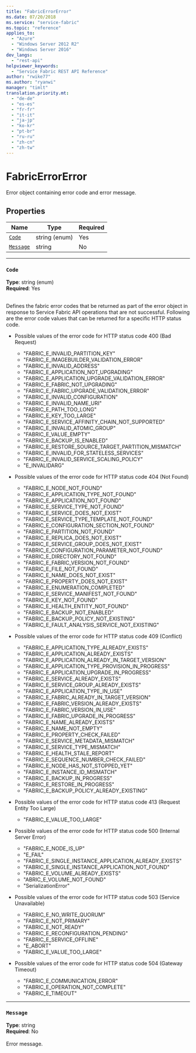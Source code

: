 ```yaml
---
title: "FabricErrorError"
ms.date: 07/20/2018
ms.service: "service-fabric"
ms.topic: "reference"
applies_to: 
  - "Azure"
  - "Windows Server 2012 R2"
  - "Windows Server 2016"
dev_langs: 
  - "rest-api"
helpviewer_keywords: 
  - "Service Fabric REST API Reference"
author: "rwike77"
ms.author: "ryanwi"
manager: "timlt"
translation.priority.mt: 
  - "de-de"
  - "es-es"
  - "fr-fr"
  - "it-it"
  - "ja-jp"
  - "ko-kr"
  - "pt-br"
  - "ru-ru"
  - "zh-cn"
  - "zh-tw"
---
```

# FabricErrorError

Error object containing error code and error message.

## Properties
| Name | Type | Required |
| --- | --- | --- |
| [`Code`](#code) | string (enum) | Yes |
| [`Message`](#message) | string | No |

____
### `Code`
__Type__: string (enum) <br/>
__Required__: Yes<br/>
<br/>


Defines the fabric error codes that be returned as part of the error object in response to Service Fabric API operations that are not successful. Following are the error code values that can be returned for a specific HTTP status code.

  - Possible values of the error code for HTTP status code 400 (Bad Request)
    - "FABRIC_E_INVALID_PARTITION_KEY"
    - "FABRIC_E_IMAGEBUILDER_VALIDATION_ERROR"
    - "FABRIC_E_INVALID_ADDRESS"
    - "FABRIC_E_APPLICATION_NOT_UPGRADING"
    - "FABRIC_E_APPLICATION_UPGRADE_VALIDATION_ERROR"
    - "FABRIC_E_FABRIC_NOT_UPGRADING"
    - "FABRIC_E_FABRIC_UPGRADE_VALIDATION_ERROR"
    - "FABRIC_E_INVALID_CONFIGURATION"
    - "FABRIC_E_INVALID_NAME_URI"
    - "FABRIC_E_PATH_TOO_LONG"
    - "FABRIC_E_KEY_TOO_LARGE"
    - "FABRIC_E_SERVICE_AFFINITY_CHAIN_NOT_SUPPORTED"
    - "FABRIC_E_INVALID_ATOMIC_GROUP"
    - "FABRIC_E_VALUE_EMPTY"
    - "FABRIC_E_BACKUP_IS_ENABLED"
    - "FABRIC_E_RESTORE_SOURCE_TARGET_PARTITION_MISMATCH"
    - "FABRIC_E_INVALID_FOR_STATELESS_SERVICES"
    - "FABRIC_E_INVALID_SERVICE_SCALING_POLICY"
    - "E_INVALIDARG"

  - Possible values of the error code for HTTP status code 404 (Not Found)
    - "FABRIC_E_NODE_NOT_FOUND"
    - "FABRIC_E_APPLICATION_TYPE_NOT_FOUND"
    - "FABRIC_E_APPLICATION_NOT_FOUND"
    - "FABRIC_E_SERVICE_TYPE_NOT_FOUND"
    - "FABRIC_E_SERVICE_DOES_NOT_EXIST"
    - "FABRIC_E_SERVICE_TYPE_TEMPLATE_NOT_FOUND"
    - "FABRIC_E_CONFIGURATION_SECTION_NOT_FOUND"
    - "FABRIC_E_PARTITION_NOT_FOUND"
    - "FABRIC_E_REPLICA_DOES_NOT_EXIST"
    - "FABRIC_E_SERVICE_GROUP_DOES_NOT_EXIST"
    - "FABRIC_E_CONFIGURATION_PARAMETER_NOT_FOUND"
    - "FABRIC_E_DIRECTORY_NOT_FOUND"
    - "FABRIC_E_FABRIC_VERSION_NOT_FOUND"
    - "FABRIC_E_FILE_NOT_FOUND"
    - "FABRIC_E_NAME_DOES_NOT_EXIST"
    - "FABRIC_E_PROPERTY_DOES_NOT_EXIST"
    - "FABRIC_E_ENUMERATION_COMPLETED"
    - "FABRIC_E_SERVICE_MANIFEST_NOT_FOUND"
    - "FABRIC_E_KEY_NOT_FOUND"
    - "FABRIC_E_HEALTH_ENTITY_NOT_FOUND"
    - "FABRIC_E_BACKUP_NOT_ENABLED"
    - "FABRIC_E_BACKUP_POLICY_NOT_EXISTING"
    - "FABRIC_E_FAULT_ANALYSIS_SERVICE_NOT_EXISTING"

  - Possible values of the error code for HTTP status code 409 (Conflict)
    - "FABRIC_E_APPLICATION_TYPE_ALREADY_EXISTS"
    - "FABRIC_E_APPLICATION_ALREADY_EXISTS"
    - "FABRIC_E_APPLICATION_ALREADY_IN_TARGET_VERSION"
    - "FABRIC_E_APPLICATION_TYPE_PROVISION_IN_PROGRESS"
    - "FABRIC_E_APPLICATION_UPGRADE_IN_PROGRESS"
    - "FABRIC_E_SERVICE_ALREADY_EXISTS"
    - "FABRIC_E_SERVICE_GROUP_ALREADY_EXISTS"
    - "FABRIC_E_APPLICATION_TYPE_IN_USE"
    - "FABRIC_E_FABRIC_ALREADY_IN_TARGET_VERSION"
    - "FABRIC_E_FABRIC_VERSION_ALREADY_EXISTS"
    - "FABRIC_E_FABRIC_VERSION_IN_USE"
    - "FABRIC_E_FABRIC_UPGRADE_IN_PROGRESS"
    - "FABRIC_E_NAME_ALREADY_EXISTS"
    - "FABRIC_E_NAME_NOT_EMPTY"
    - "FABRIC_E_PROPERTY_CHECK_FAILED"
    - "FABRIC_E_SERVICE_METADATA_MISMATCH"
    - "FABRIC_E_SERVICE_TYPE_MISMATCH"
    - "FABRIC_E_HEALTH_STALE_REPORT"
    - "FABRIC_E_SEQUENCE_NUMBER_CHECK_FAILED"
    - "FABRIC_E_NODE_HAS_NOT_STOPPED_YET"
    - "FABRIC_E_INSTANCE_ID_MISMATCH"
    - "FABRIC_E_BACKUP_IN_PROGRESS"
    - "FABRIC_E_RESTORE_IN_PROGRESS"
    - "FABRIC_E_BACKUP_POLICY_ALREADY_EXISTING"

  - Possible values of the error code for HTTP status code 413 (Request Entity Too Large)
    - "FABRIC_E_VALUE_TOO_LARGE"

  - Possible values of the error code for HTTP status code 500 (Internal Server Error)
    - "FABRIC_E_NODE_IS_UP"
    - "E_FAIL"
    - "FABRIC_E_SINGLE_INSTANCE_APPLICATION_ALREADY_EXISTS"
    - "FABRIC_E_SINGLE_INSTANCE_APPLICATION_NOT_FOUND"
    - "FABRIC_E_VOLUME_ALREADY_EXISTS"
    - "ABRIC_E_VOLUME_NOT_FOUND"
    - "SerializationError"

  - Possible values of the error code for HTTP status code 503 (Service Unavailable)
    - "FABRIC_E_NO_WRITE_QUORUM"
    - "FABRIC_E_NOT_PRIMARY"
    - "FABRIC_E_NOT_READY"
    - "FABRIC_E_RECONFIGURATION_PENDING"
    - "FABRIC_E_SERVICE_OFFLINE"
    - "E_ABORT"
    - "FABRIC_E_VALUE_TOO_LARGE"

  - Possible values of the error code for HTTP status code 504 (Gateway Timeout)
    - "FABRIC_E_COMMUNICATION_ERROR"
    - "FABRIC_E_OPERATION_NOT_COMPLETE"
    - "FABRIC_E_TIMEOUT"



____
### `Message`
__Type__: string <br/>
__Required__: No<br/>
<br/>
Error message.

